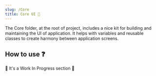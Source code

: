 ```yaml
---
slug: /Core
title: Core UI 🎨
---
```


The Core folder, at the root of project, includes a nice kit for building and maintaining the UI of application.
It helps with variables and reusable classes to create harmony between application screens.

## How to use ❓

🚧 It's a Work In Progress section 🚧
